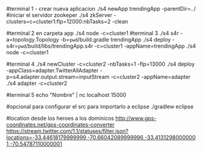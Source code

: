 #terminal 1 - crear nueva aplicacion
./s4 newApp trendingApp -parentDir=../
#iniciar el servidor zookeper
./s4 zkServer -clusters=c=cluster1:flp=12000:nbTasks=2 -clean

#terminal 2 en carpeta app
./s4 node -c=cluster1
#terminal 3
./s4 s4r -a=topology.Topology -b=`pwd`/build.gradle trendingApp
./s4 deploy -s4r=`pwd`/build/libs/trendingApp.s4r -c=cluster1 -appName=trendingApp
./s4 node -c=cluster1

#terminal 4
./s4 newCluster -c=cluster2 -nbTasks=1 -flp=13000
./s4 deploy -appClass=adapter.TwitterAllAdapter -p=s4.adapter.output.stream=inputStream -c=cluster2 -appName=adapter
./s4 adapter -c=cluster2

#terminal 5
echo "Nombre" | nc localhost 15000

#opcional para configurar el src para importarlo a eclipse
./gradlew eclipse

#location desde los heroes a los dominicos
http://www.gps-coordinates.net/gps-coordinates-converter
https://stream.twitter.com/1.1/statuses/filter.json?locations=-33.44618179999999,-70.66042089999996,-33.41312980000001,-70.54787110000001
